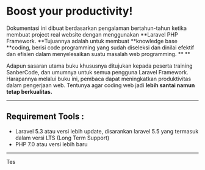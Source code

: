 # Boost your productivity!

Dokumentasi ini dibuat berdasarkan pengalaman bertahun-tahun ketika membuat project real website dengan menggunakan **Laravel PHP Framework. **Tujuannya adalah untuk membuat **knowledge base **coding, berisi code programming yang sudah diseleksi dan dinilai efektif dan efisien dalam menyelesaikan suatu masalah web programming. ** **

Adapun sasaran utama buku khususnya ditujukan kepada peserta training SanberCode, dan umumnya untuk semua pengguna Laravel Framework. Harapannya melalui buku ini, pembaca dapat meningkatkan produktivitas dalam pengerjaan web. Tentunya agar coding web jadi **lebih santai namun tetap berkualitas.**

---

## Requirement Tools :

* Laravel 5.3 atau versi lebih update, disarankan laravel 5.5 yang termasuk dalam versi LTS \(Long Term Support\)
* PHP 7.0 atau versi lebih baru

---

Tes

